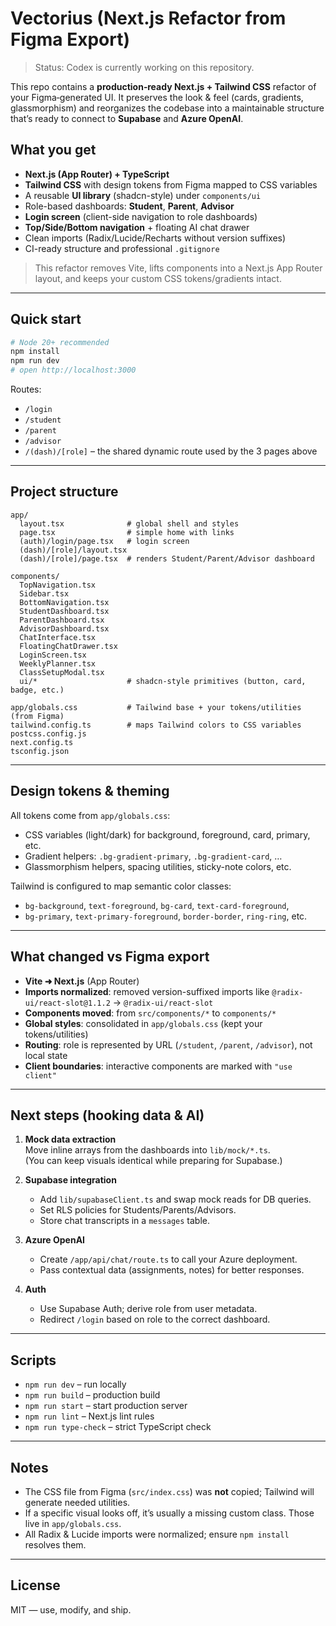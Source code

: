 # Vectorius (Next.js Refactor from Figma Export)

> Status: Codex is currently working on this repository.

This repo contains a **production‑ready Next.js + Tailwind CSS** refactor of your Figma‑generated UI.
It preserves the look & feel (cards, gradients, glassmorphism) and reorganizes the codebase into a maintainable structure that’s ready to connect to **Supabase** and **Azure OpenAI**.

## What you get

- **Next.js (App Router) + TypeScript**
- **Tailwind CSS** with design tokens from Figma mapped to CSS variables
- A reusable **UI library** (shadcn-style) under `components/ui`
- Role-based dashboards: **Student**, **Parent**, **Advisor**
- **Login screen** (client-side navigation to role dashboards)
- **Top/Side/Bottom navigation** + floating AI chat drawer
- Clean imports (Radix/Lucide/Recharts without version suffixes)
- CI-ready structure and professional `.gitignore`

> This refactor removes Vite, lifts components into a Next.js App Router layout,
> and keeps your custom CSS tokens/gradients intact.

---

## Quick start

```bash
# Node 20+ recommended
npm install
npm run dev
# open http://localhost:3000
```

Routes:
- `/login`
- `/student`
- `/parent`
- `/advisor`
- `/(dash)/[role]` – the shared dynamic route used by the 3 pages above

---

## Project structure

```
app/
  layout.tsx              # global shell and styles
  page.tsx                # simple home with links
  (auth)/login/page.tsx   # login screen
  (dash)/[role]/layout.tsx
  (dash)/[role]/page.tsx  # renders Student/Parent/Advisor dashboard

components/
  TopNavigation.tsx
  Sidebar.tsx
  BottomNavigation.tsx
  StudentDashboard.tsx
  ParentDashboard.tsx
  AdvisorDashboard.tsx
  ChatInterface.tsx
  FloatingChatDrawer.tsx
  LoginScreen.tsx
  WeeklyPlanner.tsx
  ClassSetupModal.tsx
  ui/*                    # shadcn-style primitives (button, card, badge, etc.)

app/globals.css           # Tailwind base + your tokens/utilities (from Figma)
tailwind.config.ts        # maps Tailwind colors to CSS variables
postcss.config.js
next.config.ts
tsconfig.json
```

---

## Design tokens & theming

All tokens come from `app/globals.css`:

- CSS variables (light/dark) for background, foreground, card, primary, etc.
- Gradient helpers: `.bg-gradient-primary`, `.bg-gradient-card`, …
- Glassmorphism helpers, spacing utilities, sticky-note colors, etc.

Tailwind is configured to map semantic color classes:
- `bg-background`, `text-foreground`, `bg-card`, `text-card-foreground`,  
- `bg-primary`, `text-primary-foreground`, `border-border`, `ring-ring`, etc.

---

## What changed vs Figma export

- **Vite ➜ Next.js** (App Router)
- **Imports normalized**: removed version-suffixed imports like `@radix-ui/react-slot@1.1.2` → `@radix-ui/react-slot`
- **Components moved**: from `src/components/*` to `components/*`
- **Global styles**: consolidated in `app/globals.css` (kept your tokens/utilities)
- **Routing**: role is represented by URL (`/student`, `/parent`, `/advisor`), not local state
- **Client boundaries**: interactive components are marked with `"use client"`

---

## Next steps (hooking data & AI)

1. **Mock data extraction**  
   Move inline arrays from the dashboards into `lib/mock/*.ts`.  
   (You can keep visuals identical while preparing for Supabase.)

2. **Supabase integration**  
   - Add `lib/supabaseClient.ts` and swap mock reads for DB queries.
   - Set RLS policies for Students/Parents/Advisors.
   - Store chat transcripts in a `messages` table.

3. **Azure OpenAI**  
   - Create `/app/api/chat/route.ts` to call your Azure deployment.
   - Pass contextual data (assignments, notes) for better responses.

4. **Auth**  
   - Use Supabase Auth; derive role from user metadata.
   - Redirect `/login` based on role to the correct dashboard.

---

## Scripts

- `npm run dev` – run locally
- `npm run build` – production build
- `npm run start` – start production server
- `npm run lint` – Next.js lint rules
- `npm run type-check` – strict TypeScript check

---

## Notes

- The CSS file from Figma (`src/index.css`) was **not** copied; Tailwind will generate needed utilities.
- If a specific visual looks off, it’s usually a missing custom class. Those live in `app/globals.css`.
- All Radix & Lucide imports were normalized; ensure `npm install` resolves them.

---

## License

MIT — use, modify, and ship.
